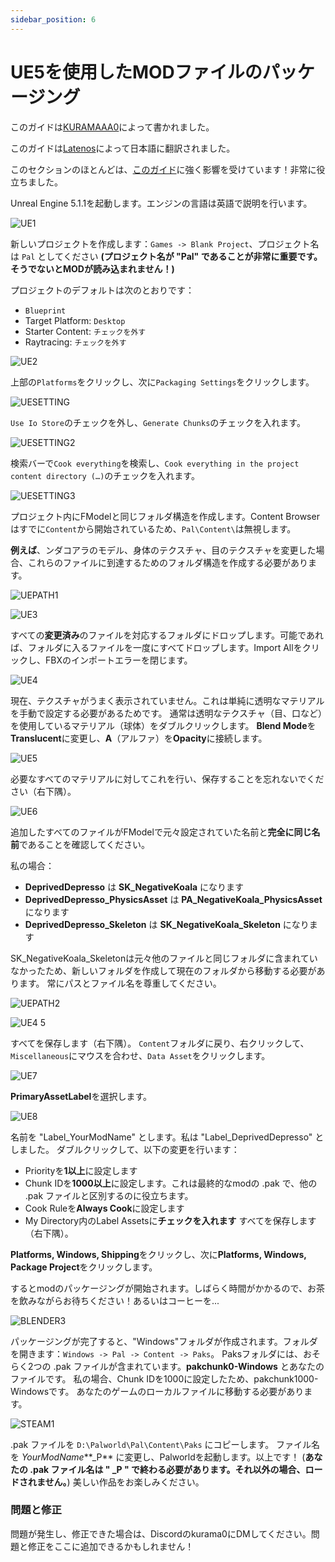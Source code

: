 ```yaml
---
sidebar_position: 6
---
```


# UE5を使用したMODファイルのパッケージング

このガイドは[KURAMAAA0](https://github.com/KURAMAAA0/PalModding)によって書かれました。

このガイドは[Latenos](https://github.com/Latenos/PalWorldModDocs)によって日本語に翻訳されました。

このセクションのほとんどは、[このガイド](https://www.abbiedoobie.com/2023/10/13/modding-robocop-rogue-city-and-other-ue-5-games/)に強く影響を受けています！非常に役立ちました。

Unreal Engine 5.1.1を起動します。エンジンの言語は英語で説明を行います。

![UE1](https://github.com/KURAMAAA0/PalModding/assets/58988462/ca1c0f4c-3d4d-4559-aded-fa5cd8c20c25)

新しいプロジェクトを作成します：`Games -> Blank Project`、プロジェクト名は `Pal` としてください **(プロジェクト名が "Pal" であることが非常に重要です。そうでないとMODが読み込まれません！)**

プロジェクトのデフォルトは次のとおりです：
- `Blueprint`
- Target Platform: `Desktop`
- Starter Content: `チェックを外す`
- Raytracing: `チェックを外す`

![UE2](https://github.com/KURAMAAA0/PalModding/assets/58988462/0782bbbe-9b49-4597-b530-9805e1f14561)

上部の`Platforms`をクリックし、次に`Packaging Settings`をクリックします。

![UESETTING](https://github.com/KURAMAAA0/PalModding/assets/58988462/5c65653c-c1de-4f95-9e40-e08622395890)

`Use Io Store`のチェックを外し、`Generate Chunks`のチェックを入れます。

![UESETTING2](https://github.com/KURAMAAA0/PalModding/assets/58988462/41cfcb81-5046-4388-bf5d-7fa8253f8f38)

検索バーで`Cook everything`を検索し、`Cook everything in the project content directory (…)`のチェックを入れます。

![UESETTING3](https://github.com/KURAMAAA0/PalModding/assets/58988462/2967a6ba-031e-4464-b245-b67ac9f140a8)

プロジェクト内にFModelと同じフォルダ構造を作成します。Content Browserはすでに`Content`から開始されているため、`Pal\Content\`は無視します。

**例えば**、ンダコアラのモデル、身体のテクスチャ、目のテクスチャを変更した場合、これらのファイルに到達するためのフォルダ構造を作成する必要があります。

![UEPATH1](https://github.com/KURAMAAA0/PalModding/assets/58988462/e86dc337-3c7d-4918-8646-448bbd962089)

![UE3](https://github.com/KURAMAAA0/PalModding/assets/58988462/f737c24f-8954-411d-a51f-5545d5ec050c)

すべての**変更済み**のファイルを対応するフォルダにドロップします。可能であれば、フォルダに入るファイルを一度にすべてドロップします。Import Allをクリックし、FBXのインポートエラーを閉じます。

![UE4](https://github.com/KURAMAAA0/PalModding/assets/58988462/bbbee6b6-fb03-4676-921c-4fecfde55c0b)

現在、テクスチャがうまく表示されていません。これは単純に透明なマテリアルを手動で設定する必要があるためです。
通常は透明なテクスチャ（目、口など）を使用しているマテリアル（球体）をダブルクリックします。
**Blend Mode**を**Translucent**に変更し、**A**（アルファ）を**Opacity**に接続します。

![UE5](https://github.com/KURAMAAA0/PalModding/assets/58988462/ec1e61ba-f8b8-4bd5-8b22-0588f51a4935)

必要なすべてのマテリアルに対してこれを行い、保存することを忘れないでください（右下隅）。

![UE6](https://github.com/KURAMAAA0/PalModding/assets/58988462/85905fae-a8f9-4dda-bac6-7ee05b3c1011)

追加したすべてのファイルがFModelで元々設定されていた名前と**完全に同じ名前**であることを確認してください。

私の場合：
- **DeprivedDepresso** は **SK_NegativeKoala** になります
- **DeprivedDepresso_PhysicsAsset** は **PA_NegativeKoala_PhysicsAsset** になります
- **DeprivedDepresso_Skeleton** は **SK_NegativeKoala_Skeleton** になります

SK_NegativeKoala_Skeletonは元々他のファイルと同じフォルダに含まれていなかったため、新しいフォルダを作成して現在のフォルダから移動する必要があります。
常にパスとファイル名を尊重してください。

![UEPATH2](https://github.com/KURAMAAA0/PalModding/assets/58988462/817dda65-6094-4bf3-9ff6-cec499f17592)

![UE4 5](https://github.com/KURAMAAA0/PalModding/assets/58988462/2f0cfbef-06c0-4c18-b57b-d5f4d9dc899c)

すべてを保存します（右下隅）。
`Content`フォルダに戻り、右クリックして、`Miscellaneous`にマウスを合わせ、`Data Asset`をクリックします。

![UE7](https://github.com/KURAMAAA0/PalModding/assets/58988462/a75cf69e-50d5-480b-b695-2fefde989276)

**PrimaryAssetLabel**を選択します。

![UE8](https://github.com/KURAMAAA0/PalModding/assets/58988462/ea81eeb5-4a13-407e-be31-9d01c842ae9f)

名前を "Label_YourModName" とします。私は "Label_DeprivedDepresso" としました。
ダブルクリックして、以下の変更を行います：
- Priorityを**1以上**に設定します
- Chunk IDを**1000以上**に設定します。これは最終的なmodの .pak で、他の .pak ファイルと区別するのに役立ちます。
- Cook Ruleを**Always Cook**に設定します
- My Directory内のLabel Assetsに**チェックを入れます**
すべてを保存します（右下隅）。

**Platforms, Windows, Shipping**をクリックし、次に**Platforms, Windows, Package Project**をクリックします。

するとmodのパッケージングが開始されます。しばらく時間がかかるので、お茶を飲みながらお待ちください！あるいはコーヒーを...

![BLENDER3](https://github.com/KURAMAAA0/PalModding/assets/58988462/4be2947c-6056-4f43-9d9e-3c30fe1928b2)

パッケージングが完了すると、"Windows"フォルダが作成されます。フォルダを開きます：`Windows -> Pal -> Content -> Paks`。
Paksフォルダには、おそらく2つの .pak ファイルが含まれています。**pakchunk0-Windows** とあなたのファイルです。
私の場合、Chunk IDを1000に設定したため、pakchunk1000-Windowsです。
あなたのゲームのローカルファイルに移動する必要があります。

![STEAM1](https://github.com/KURAMAAA0/PalModding/assets/58988462/c8563873-11e1-4376-a6da-09df5fdd2c0e)

.pak ファイルを `D:\Palworld\Pal\Content\Paks` にコピーします。
ファイル名を *YourModName***_P** に変更し、Palworldを起動します。以上です！
(**あなたの .pak ファイル名は " _P " で終わる必要があります。それ以外の場合、ロードされません。**)
美しい作品をお楽しみください。


### 問題と修正
問題が発生し、修正できた場合は、Discordのkurama0にDMしてください。問題と修正をここに追加できるかもしれません！




